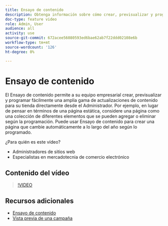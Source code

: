 ```yaml
---
title: Ensayo de contenido
description: Obtenga información sobre cómo crear, previsualizar y programar una amplia gama de actualizaciones de contenido para su tienda directamente desde el administrador.
doc-type: feature video
role: Admin, User
audience: all
activity: use
source-git-commit: 672acee56080593ed6bae62ab7f22ddd02108e6b
workflow-type: tm+mt
source-wordcount: '126'
ht-degree: 0%

---
```


# Ensayo de contenido

El Ensayo de contenido permite a su equipo empresarial crear, previsualizar y programar fácilmente una amplia gama de actualizaciones de contenido para su tienda directamente desde el Administrador. Por ejemplo, en lugar de pensar en términos de una página estática, considere una página como una colección de diferentes elementos que se pueden agregar o eliminar según la programación. Puede usar Ensayo de contenido para crear una página que cambie automáticamente a lo largo del año según lo programado.

¿Para quién es este vídeo?

- Administradores de sitios web
- Especialistas en mercadotecnia de comercio electrónico

## Contenido del vídeo

>[!VIDEO](https://video.tv.adobe.com/v/343784?quality=12&learn=on)

## Recursos adicionales

- [Ensayo de contenido](https://docs.magento.com/user-guide/cms/content-staging.html)
- [Vista previa de una campaña](https://docs.magento.com/user-guide/cms/content-staging-preview.html)
